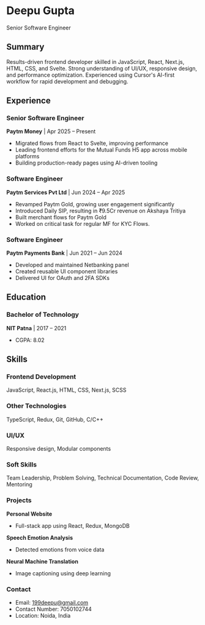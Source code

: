 # Deepu Gupta
Senior Software Engineer

## Summary
Results-driven frontend developer skilled in JavaScript, React, Next.js, HTML, CSS, and Svelte. Strong understanding of UI/UX, responsive design, and performance optimization. Experienced using Cursor's AI-first workflow for rapid development and debugging.

## Experience

### Senior Software Engineer
**Paytm Money** | Apr 2025 – Present
- Migrated flows from React to Svelte, improving performance
- Leading frontend efforts for the Mutual Funds H5 app across mobile platforms
- Building production-ready pages using AI-driven tooling

### Software Engineer
**Paytm Services Pvt Ltd** | Jun 2024 – Apr 2025
- Revamped Paytm Gold, growing user engagement significantly
- Introduced Daily SIP, resulting in ₹9.5Cr revenue on Akshaya Tritiya
- Built merchant flows for Paytm Gold
- Worked on critical task for regular MF for KYC Flows.

### Software Engineer
**Paytm Payments Bank** | Jun 2021 – Jun 2024
- Developed and maintained Netbanking panel
- Created reusable UI component libraries
- Delivered UI for OAuth and 2FA SDKs

## Education

### Bachelor of Technology
**NIT Patna** | 2017 – 2021
- CGPA: 8.02

## Skills

### Frontend Development
JavaScript, React.js, HTML, CSS, Next.js, SCSS

### Other Technologies
TypeScript, Redux, Git, GitHub, C/C++

### UI/UX
Responsive design, Modular components

### Soft Skills
Team Leadership, Problem Solving, Technical Documentation, Code Review, Mentoring

### Projects
**Personal Website**
- Full-stack app using React, Redux, MongoDB

**Speech Emotion Analysis**
- Detected emotions from voice data

**Neural Machine Translation**
- Image captioning using deep learning

### Contact
- Email: 199deepu@gmail.com
- Contact Number: 7050102744
- Location: Noida, India 